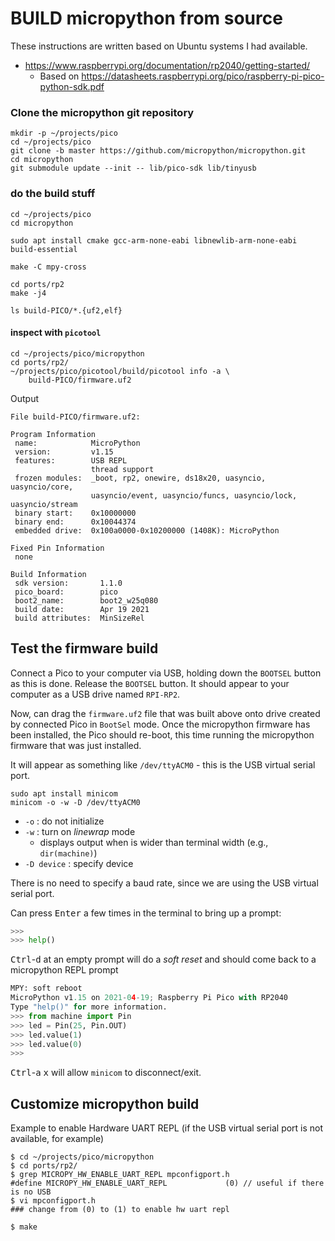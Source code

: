 BUILD micropython from source
=============================

These instructions are written based on Ubuntu systems I had available.

-	https://www.raspberrypi.org/documentation/rp2040/getting-started/
	-	Based on https://datasheets.raspberrypi.org/pico/raspberry-pi-pico-python-sdk.pdf

### Clone the micropython git repository

```shell
mkdir -p ~/projects/pico
cd ~/projects/pico
git clone -b master https://github.com/micropython/micropython.git
cd micropython
git submodule update --init -- lib/pico-sdk lib/tinyusb
```

### do the build stuff

```shell
cd ~/projects/pico
cd micropython

sudo apt install cmake gcc-arm-none-eabi libnewlib-arm-none-eabi build-essential

make -C mpy-cross

cd ports/rp2
make -j4

ls build-PICO/*.{uf2,elf}
```

#### inspect with `picotool`

```shell
cd ~/projects/pico/micropython
cd ports/rp2/
~/projects/pico/picotool/build/picotool info -a \
    build-PICO/firmware.uf2
```

Output

```
File build-PICO/firmware.uf2:

Program Information
 name:            MicroPython
 version:         v1.15
 features:        USB REPL
                  thread support
 frozen modules:  _boot, rp2, onewire, ds18x20, uasyncio, uasyncio/core,
                  uasyncio/event, uasyncio/funcs, uasyncio/lock, uasyncio/stream
 binary start:    0x10000000
 binary end:      0x10044374
 embedded drive:  0x100a0000-0x10200000 (1408K): MicroPython

Fixed Pin Information
 none

Build Information
 sdk version:       1.1.0
 pico_board:        pico
 boot2_name:        boot2_w25q080
 build date:        Apr 19 2021
 build attributes:  MinSizeRel
```

Test the firmware build
-----------------------

Connect a Pico to your computer via USB, holding down the `BOOTSEL` button as this is done. Release the `BOOTSEL` button. It should appear to your computer as a USB drive named `RPI-RP2`.

Now, can drag the `firmware.uf2` file that was built above onto drive created by connected Pico in `BootSel` mode. Once the micropython firmware has been installed, the Pico should re-boot, this time running the micropython firmware that was just installed.

It will appear as something like `/dev/ttyACM0` - this is the USB virtual serial port.

```shell
sudo apt install minicom
minicom -o -w -D /dev/ttyACM0
```

-	`-o` : do not initialize
-	`-w` : turn on *linewrap* mode
	-	displays output when is wider than terminal width (e.g., `dir(machine)`\)
-	`-D device` : specify device

There is no need to specify a baud rate, since we are using the USB virtual serial port.

Can press <kbd>Enter</kbd> a few times in the terminal to bring up a prompt:

```python
>>>
>>> help()
```

<kbd>Ctrl</kbd>\-<kbd>d</kbd> at an empty prompt will do a *soft reset* and should come back to a micropython REPL prompt

```python
MPY: soft reboot
MicroPython v1.15 on 2021-04-19; Raspberry Pi Pico with RP2040
Type "help()" for more information.
>>> from machine import Pin
>>> led = Pin(25, Pin.OUT)
>>> led.value(1)
>>> led.value(0)
>>>
```

<kbd>Ctrl</kbd>\-<kbd>a</kbd> <kbd>x</kbd> will allow `minicom` to disconnect/exit.

Customize micropython build
---------------------------

Example to enable Hardware UART REPL (if the USB virtual serial port is not available, for example)

```console
$ cd ~/projects/pico/micropython
$ cd ports/rp2/
$ grep MICROPY_HW_ENABLE_UART_REPL mpconfigport.h
#define MICROPY_HW_ENABLE_UART_REPL             (0) // useful if there is no USB
$ vi mpconfigport.h
### change from (0) to (1) to enable hw uart repl

$ make
```
